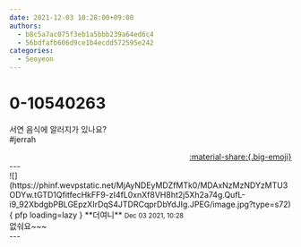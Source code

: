 ```yaml
---
date: 2021-12-03 10:28:00+09:00
authors:
  - b8c5a7ac075f3eb1a5bbb239a64ed6c4
  - 56bdfafb606d9ce1b4ecdd572595e242
categories:
  - Seoyeon
---
```


# 0-10540263

<div class="post-container" markdown="1">
<div class="content-container md-sidebar__scrollwrap" markdown="1">

서연 음식에 알러지가 있나요?<br>\#jerrah

</div>
</div>

<div style="text-align: right;" markdown="1">
<a href="https://weverse.io/fromis9/fanpost/0-10540263" style="text-align: right;">:material-share:{.big-emoji}</a>
</div>
---

<div class="comments-container md-sidebar__scrollwrap" markdown="1">
<div class="comment" markdown="1">
<div class='id-container' markdown="1">
![](https://phinf.wevpstatic.net/MjAyNDEyMDZfMTk0/MDAxNzMzNDYzMTU3ODYw.tGTD1QfitfecHkFF9-zI4fL0xnXf8VH8ht2j5Xh2a74g.QufL-i9_92XbdgbPBLGEpzXIrDqS4JTDRCqprDbYdJIg.JPEG/image.jpg?type=s72){ pfp loading=lazy }
**<span class="artist">더여니</span>** <small>Dec 03 2021, 10:28</small><br>
</div>
<div class='comment-body' markdown="1">
없숴요~~~
</div>
</div>
</div>
---
